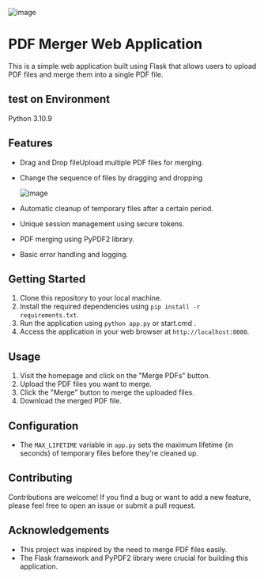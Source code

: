 


![image](https://github.com/lookmhen/combinepdf/assets/29670155/836cafb6-b5ca-4c2b-809c-2457b235fba7)



# PDF Merger Web Application

This is a simple web application built using Flask that allows users to upload PDF files and merge them into a single PDF file.

## test on Environment
Python 3.10.9

## Features

- Drag and Drop fileUpload multiple PDF files for merging.
- Change the sequence of files by dragging and dropping
  
  ![image](https://github.com/lookmhen/combinepdf/assets/29670155/d60c912a-321d-4d50-8070-42204373f1a4)
  
- Automatic cleanup of temporary files after a certain period.
- Unique session management using secure tokens.
- PDF merging using PyPDF2 library.
- Basic error handling and logging.

## Getting Started

1. Clone this repository to your local machine.
2. Install the required dependencies using `pip install -r requirements.txt`.
3. Run the application using `python app.py` or start.cmd .
4. Access the application in your web browser at `http://localhost:8080`.

## Usage

1. Visit the homepage and click on the "Merge PDFs" button.
2. Upload the PDF files you want to merge.
3. Click the "Merge" button to merge the uploaded files.
4. Download the merged PDF file.

## Configuration

- The `MAX_LIFETIME` variable in `app.py` sets the maximum lifetime (in seconds) of temporary files before they're cleaned up.

## Contributing

Contributions are welcome! If you find a bug or want to add a new feature, please feel free to open an issue or submit a pull request.


## Acknowledgements

- This project was inspired by the need to merge PDF files easily.
- The Flask framework and PyPDF2 library were crucial for building this application.

